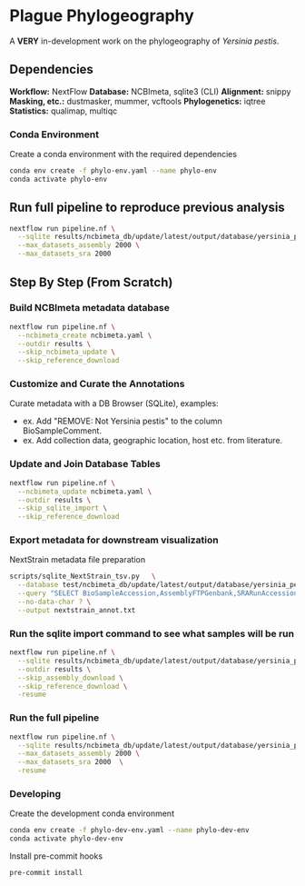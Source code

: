 # Plague Phylogeography

A **VERY** in-development work on the phylogeography of *Yersinia pestis*.

## Dependencies

**Workflow:** NextFlow
**Database:** NCBImeta, sqlite3 (CLI)
**Alignment:** snippy
**Masking, etc.:** dustmasker, mummer, vcftools
**Phylogenetics:** iqtree
**Statistics:** qualimap, multiqc

### Conda Environment

Create a conda environment with the required dependencies

```bash
conda env create -f phylo-env.yaml --name phylo-env
conda activate phylo-env
```

## Run full pipeline to reproduce previous analysis

```bash
nextflow run pipeline.nf \
  --sqlite results/ncbimeta_db/update/latest/output/database/yersinia_pestis_db.sqlite \
  --max_datasets_assembly 2000 \
  --max_datasets_sra 2000
```

## Step By Step (From Scratch)

### Build NCBImeta metadata database

```bash
nextflow run pipeline.nf \
  --ncbimeta_create ncbimeta.yaml \
  --outdir results \
  --skip_ncbimeta_update \
  --skip_reference_download
```

### Customize and Curate the Annotations

Curate metadata with a DB Browser (SQLite), examples:

* ex. Add "REMOVE: Not Yersinia pestis" to the column BioSampleComment.
* ex. Add collection data, geographic location, host etc. from literature.

### Update and Join Database Tables

```bash
nextflow run pipeline.nf \
  --ncbimeta_update ncbimeta.yaml \
  --outdir results \
  --skip_sqlite_import \
  --skip_reference_download
```

### Export metadata for downstream visualization

NextStrain metadata file preparation

```bash
scripts/sqlite_NextStrain_tsv.py   \
  --database test/ncbimeta_db/update/latest/output/database/yersinia_pestis_db.sqlite   \
  --query "SELECT BioSampleAccession,AssemblyFTPGenbank,SRARunAccession,BioSampleStrain,BioSampleCollectionDate,BioSampleHost,BioSampleGeographicLocation,BioSampleBiovar,PubmedArticleTitle,PubmedAuthorsLastName,AssemblyContigCount,AssemblyTotalLength,NucleotideGenes,NucleotideGenesTotal,NucleotidePseudoGenes,NucleotidePseudoGenesTotal,NucleotiderRNAs,AssemblySubmissionDate,SRARunPublishDate,BioSampleComment FROM Master"   \
  --no-data-char ? \
  --output nextstrain_annot.txt
```

### Run the sqlite import command to see what samples will be run

```bash
nextflow run pipeline.nf \
  --sqlite results/ncbimeta_db/update/latest/output/database/yersinia_pestis_db.sqlite \
  --outdir results \
  --skip_assembly_download \
  --skip_reference_download \
  -resume
```

### Run the full pipeline

```bash
nextflow run pipeline.nf \
  --sqlite results/ncbimeta_db/update/latest/output/database/yersinia_pestis_db.sqlite \
  --max_datasets_assembly 2000 \
  --max_datasets_sra 2000  \
  -resume
```

### Developing

Create the development conda environment

```bash
conda env create -f phylo-dev-env.yaml --name phylo-dev-env
conda activate phylo-dev-env
```

Install pre-commit hooks

```bash
pre-commit install
```
